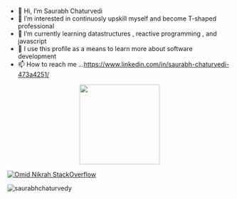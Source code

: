


- 👋 Hi, I’m Saurabh Chaturvedi
- 👀 I’m interested in continuosly upskill myself and become T-shaped professional
- 🌱 I’m currently learning datastructures , reactive programming , and javascript
- 💞️ I use this profile as a means to learn more about software development  
- 📫 How to reach me ...https://www.linkedin.com/in/saurabh-chaturvedi-473a4251/


<p align="center">
    <img height="180em" src="https://github-readme-stats.vercel.app/api?username=saurabhchaturvedy&count_private=true&show_icons=true&theme=algolia/>
    <img height="180em" src="https://github-readme-stats-eight-theta.vercel.app/api/top-langs/?username=saurabhchaturvedy&hide=html,css,javascript&layout=compact&langs_count=8&theme=algolia"/>
</p>  
  
  
[![Omid Nikrah StackOverflow](https://github-readme-stackoverflow.vercel.app/?userID=4193280)](https://stackoverflow.com/users/4193280/saurabhchaturvedy)
  
  <img src="https://github-readme-stats.vercel.app/api?username=saurabhchaturvedy&show_icons=true&theme=gotham" alt="saurabhchaturvedy" />
  
